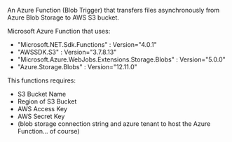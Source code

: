 An Azure Function (Blob Trigger) that transfers files asynchronously from Azure Blob Storage to AWS S3 bucket.

Microsoft Azure Function that uses:
- "Microsoft.NET.Sdk.Functions" : Version="4.0.1"
- "AWSSDK.S3" : Version="3.7.8.13"
- "Microsoft.Azure.WebJobs.Extensions.Storage.Blobs" : Version="5.0.0"
- "Azure.Storage.Blobs" : Version="12.11.0"


This functions requires:
- S3 Bucket Name
- Region of S3 Bucket
- AWS Access Key
- AWS Secret Key
- (blob storage connection string and azure tenant to host the Azure Function... of course)
